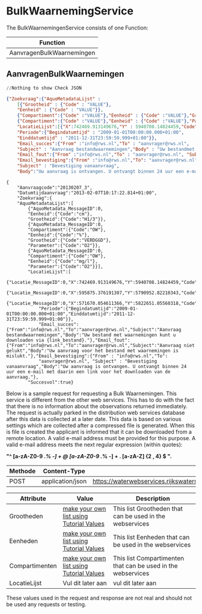 # BulkWaarnemingService

The BulkWaarnemingenService consists of one Function:

Function |
| ----- | 
| AanvragenBulkWaarnemingen


## AanvragenBulkWaarnemingen

```python
//Nothing to show Check JSON
```

```json
{"Zoekvraag":{"AquoMetadataLijst" :
    [{"Grootheid" : {"Code" : "VALUE"},
    "Eenheid" : {"Code" : "VALUE"}},
    {"Compartiment":{"Code" :"VALUE"},"Eenheid" : {"Code" :"VALUE"},"Grootheid" : {"Code" :"VALUE"},"Parameter" : {"Code" :"VALUE"}},
    {"Compartiment":{"Code" :"VALUE"},"Eenheid" : {"Code" :"VALUE"},"Parameter" : {"Code" : "VALUE"}}],
    "LocatieLijst":[{"X":742469.913149676,"Y" : 5940708.14824459,"Code" :"VALUE"},{"X":595875.376191307,"Y" : 5790952.82210343,"Code" :"NOORDWK2"},{"X":571670.054611366, "Y" : 5822651.05560318,"Code" :"IJMDMNTSPS"}],
    "Periode":{"Begindatumtijd" : "2009-01-01T00:00:00.000+01:00",
    "Einddatumtijd" : "2011-12-31T23:59:59.999+01:00"}},
    "Email_succes":{"From" :"info@rws.nl","To" : "aanvrager@rws.nl",
    "Subject" : "Aanvraag bestandwaarnemingen","Body" : "Uw bestandmet waarnemingen kunt u downloaden via {link_bestand}."},
    "Email_fout":{"From" :"info@rws.nl","To" : "aanvrager@rws.nl", "Subject" : "Aanvraag niet gelukt","Body" : "Uw aanvraag voor het bestand met waarnemingen is mislukt."},
    "Email_bevestiging":{"From" :"info@rws.nl","To": "aanvrager@rws.nl",
    "Subject" : "Bevestiging vanaanvraag",
    "Body":"Uw aanvraag is ontvangen. U ontvangt binnen 24 uur een e-mail met daarin een link voor hetdownloaden van de aanvraag."}}
```

```shell
{
    "Aanvraagcode":"20130207_3",
    "Datumtijdaanvraag":"2013-02-07T10:17:22.814+01:00",
    "Zoekvraag":{
    "AquoMetadataLijst":[
        {"AquoMetadata_MessageID":0,
        "Eenheid":{"Code":"cm"},
        "Grootheid":{"Code":"H1/3"}},
        {"AquoMetadata_MessageID":0,
        "Compartiment":{"Code":"OW"},
        "Eenheid":{"Code":"%"},
        "Grootheid":{"Code":"VERDGGD"},
        "Parameter":{"Code":"O2"}},
        {"AquoMetadata_MessageID":0,
        "Compartiment":{"Code":"OW"},
        "Eenheid":{"Code":"mg/l"},
        "Parameter":{"Code":"O2"}}],
        "LocatieLijst":[
            {"Locatie_MessageID":0,"X":742469.913149676,"Y":5940708.14824459,"Code":"HUIBGOT"},
            {"Locatie_MessageID":0,"X":595875.376191307,"Y":5790952.82210343,"Code":"NOORDWK2"},
            {"Locatie_MessageID":0,"X":571670.054611366,"Y":5822651.05560318,"Code":"IJMDMNTSPS"}],
            "Periode":{"Begindatumtijd":"2009-01-01T00:00:00.000+01:00","Einddatumtijd":"2011-12-31T23:59:59.999+01:00"}},
            "Email_succes":{"From":"info@rws.nl","To":"aanvrager@rws.nl","Subject":"Aanvraag bestandwaarnemingen","Body":"Uw bestand met waarnemingen kunt u downloaden via {link_bestand}."},"Email_fout":{"From":"info@rws.nl","To":"aanvrager@rws.nl","Subject":"Aanvraag niet gelukt","Body":"Uw aanvraag voor het bestand met waarnemingen is mislukt."},"Email_bevestiging":{"From" : "info@rws.nl","To":
            "aanvrager@rws.nl", "Subject" : "Bevestiging vanaanvraag","Body":"Uw aanvraag is ontvangen. U ontvangt binnen 24 uur een e-mail met daarin een link voor het downloaden van de aanvraag."},
        "Succesvol":true}
```
Below is a sample request for requesting a Bulk Waarnemingen. This service is different
from the other web services. This has to do with the fact that there is no information about the observations
returned immediately. The request is actually parked in the distribution web services database
after this data is collected at a later date. This data is based on
various settings which are collected after  a compressed file is generated. When this is
file is created the applicant is informed that it can be downloaded from a remote location.
A valid e-mail address must be provided for this purpose. A valid e-mail address meets the
next regular expression (within quotes):

**"^ [a-zA-Z0-9 ._% -] + @ [a-zA-Z0-9 ._% -] + \. [a-zA-Z] {2 , 4} $ ".** 

Methode | Content-Type | URL
--------- | ----------- | -----------
POST | application/json | https://waterwebservices.rijkswaterstaat.nl/BulkWaarnemingenSERVICES_DBO/AanvragenBulkWaarnemingen


Attribute | Value | Description
--------- | ----------- | --------- 
| Grootheden |  <a href='/?python#tutorial-values'>make your own list using Tutorial Values </a>  | This list Grootheden that can be used in the webservices |
| Eenheden |  <a href='/?python#tutorial-values'>make your own list using Tutorial Values </a>  | This list Eenheden that can be used in the webservices |
| Compartimenten |  <a href='/?python#tutorial-values'>make your own list using Tutorial Values </a>  | This list Compartimenten that can be used in the webservices |
LocatieLijst | Vul dit later aan | vul dit later aan

<aside class="notice">
These values used in the request and response are not real and should not be used any requests or testing. 
</aside>
